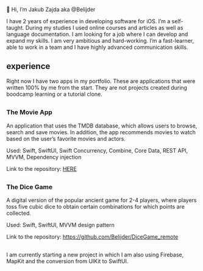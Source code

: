 👋 Hi, I’m Jakub Zajda aka @Belijder

I have 2 years of experience in developing software for iOS. I’m a self-taught. During my studies I used online courses and articles as well as language documentation. I am looking for a job where I can develop and expand my skills. I am very ambitious and hard-working. I’m a fast-learner, able to work in a team and I have highly advanced communication skills.

## experience
Right now I have two apps in my portfolio. These are applications that were written 100% by me from the start. They are not projects created during boodcamp learning or a tutorial clone.

##
### The Movie App
An application that uses the TMDB database, which allows users to browse, search and save movies. In addition, the app recommends movies to watch based on the user’s favorite movies and actors.

Used: Swift, SwiftUI, Swift Concurrency, Combine, Core Data, REST API, MVVM, Dependency injection

Link to the repository: [HERE](https://github.com/Belijder/TheMovieApp)

##

### The Dice Game
A digital version of the popular ancient game for 2-4 players, where players toss five cubic dice to obtain certain combinations for which points are
collected.

Used: Swift, SwiftUI, MVVM design pattern

Link to the repository: https://github.com/Belijder/DiceGame_remote

##

I am currently starting a new project in which I am also using Firebase,
MapKit and the conversion from UIKit to SwiftUI.






<!---
Belijder/Belijder is a ✨ special ✨ repository because its `README.md` (this file) appears on your GitHub profile.
You can click the Preview link to take a look at your changes.

- 👀 I’m interested in mobile development
- 🌱 I’m currently learning ...
- 💞️ I’m looking to collaborate on ...

--->
